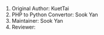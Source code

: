 1. Original Author: KuetTai
2. PHP to Python Convertor: Sook Yan
3. Maintainer: Sook Yan
4. Reviewer: 